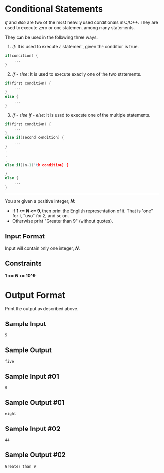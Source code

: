 # Conditional Statements
_if_ and _else_ are two of the most heavily used conditionals in C/C++. They are used to execute zero or one statement among many statements.

They can be used in the following three ways.

1. _if_: It is used to execute a statement, given the condition is true.
```C++
if(condition) {
    ...
}
```
2. _if - else_: It is used to execute exactly one of the two statements.
```C++
if(first condition) {
    ...
}
else {
    ...
}
```
3. _if - else if - else_: It is used to execute one of the multiple statements.
```C++
if(first condition) {
    ...
}
else if(second condition) {
    ...
}
.
.
.
else if((n-1)'th condition) {

}
else {
    ...
}
```
****
You are given a positive integer, **_N_**:

- If **1 <= _N_ <= 9**, then print the English representation of it. That is "one" for 1, "two" for 2, and so on.
- Otherwise print "Greater than 9" (without quotes).
## Input Format

Input will contain only one integer, **_N_**.

## Constraints

**1 <= _N_ <= 10^9**

# Output Format

Print the output as described above.

## Sample Input
```
5
```
## Sample Output
```
five
```
## Sample Input #01
```
8
```
## Sample Output #01
```
eight
```
## Sample Input #02
```
44
```
## Sample Output #02
```
Greater than 9
```
